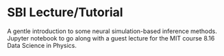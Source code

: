 # SBI Lecture/Tutorial

A gentle introduction to some neural simulation-based inference methods. Jupyter notebook to go along with a guest lecture for the MIT course 8.16 Data Science in Physics.